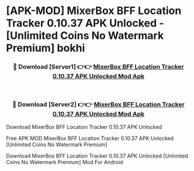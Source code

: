 # [APK-MOD] MixerBox BFF  Location Tracker 0.10.37 APK Unlocked - [Unlimited Coins No Watermark Premium] bokhi



<div align="center">
<h3>🔴 Download [Server1] 👉👉 <a href="https://momento.my/?title=MixerBox_BFF__Location_Tracker_0.10.37_APK_Unlocked">MixerBox BFF  Location Tracker 0.10.37 APK Unlocked Mod Apk</a></h3><br>

<h3>🔴 Download [Server2] 👉👉 <a href="https://momento.my/?title=MixerBox_BFF__Location_Tracker_0.10.37_APK_Unlocked">MixerBox BFF  Location Tracker 0.10.37 APK Unlocked Mod Apk</a></h3>
</div>



Download MixerBox BFF  Location Tracker 0.10.37 APK Unlocked 

Free APK MOD MixerBox BFF  Location Tracker 0.10.37 APK Unlocked [Unlimited Coins No Watermark Premium]

Download MixerBox BFF  Location Tracker 0.10.37 APK Unlocked [Unlimited Coins No Watermark Premium] Mod For Android
